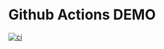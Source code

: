 
# Github Actions DEMO

[![ci](https://github.com/qianshouapp/actions-demo/actions/workflows/build.yaml/badge.svg)](https://github.com/qianshouapp/actions-demo/actions/workflows/build.yaml)
